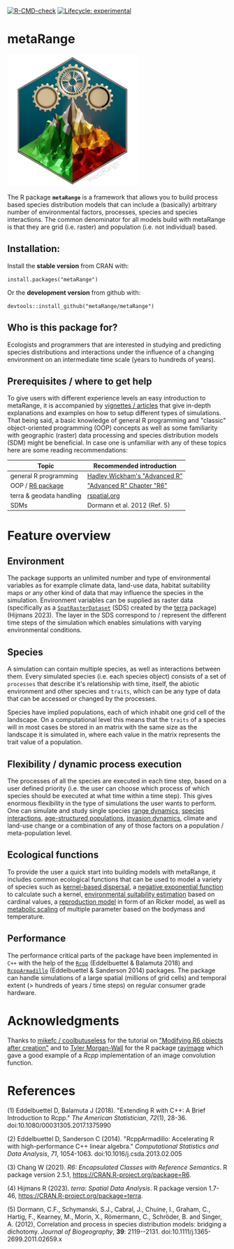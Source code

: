 [![R-CMD-check](https://github.com/metaRange/metaRange/actions/workflows/check-standard.yaml/badge.svg)](https://github.com/metaRange/metaRange/actions)
[![Lifecycle: experimental](https://img.shields.io/badge/lifecycle-experimental-orange.svg)](https://lifecycle.r-lib.org/articles/stages.html#experimental)

# metaRange
![](man/figures/logo.png)

The R package **`metaRange`** is a framework that allows you to build process based species distribution models that can include a (basically) arbitrary number of environmental factors, processes, species and species interactions.
The common denominator for all models build with metaRange is that they are grid (i.e. raster) and population (i.e. not individual) based.


## Installation:
Install the **stable version** from CRAN with:
```
install.packages("metaRange")
```

Or the **development version** from github with:
```
devtools::install_github("metaRange/metaRange")
```

## Who is this package for?
Ecologists and programmers that are interested in studying and predicting species distributions and interactions under the influence of a changing environment on an intermediate time scale (years to hundreds of years).

## Prerequisites / where to get help
To give users with different experience levels an easy introduction to metaRange, it is accompanied by [vignettes / articles](https://metarange.github.io/metaRange/articles/index.html) that give in-depth explanations and examples on how to setup different types of simulations.
That being said, a basic knowledge of general R programming and "classic" object-oriented programming (OOP) concepts as well as some familiarity with geographic (raster) data processing and species distribution models (SDM) might be beneficial.
In case one is unfamiliar with any of these topics here are some reading recommendations:

| Topic  | Recommended introduction |
| ------------- | ------------- |
|  general R programming  | [Hadley Wickham's "Advanced R"](https://adv-r.hadley.nz/r6.html)  |
| OOP / [R6 package](https://r6.r-lib.org/articles/Introduction.html)  | ["Advanced R" Chapter "R6"](https://adv-r.hadley.nz/r6.html) |
| terra & geodata handling | [rspatial.org](https://rspatial.org/spatial/) |
| SDMs | Dormann et al. 2012 (Ref. 5) |



# Feature overview

## Environment
The package supports an unlimited number and type of environmental variables as for example climate data, land-use data, habitat suitability maps or any other kind of data that may influence the species in the simulation.
Environment variables can be supplied as raster data (specifically as a [`SpatRasterDataset`](https://rspatial.github.io/terra/reference/sds.html) (SDS) created by the [terra](https://rspatial.github.io/terra/index.html) package) (Hijmans 2023).
The layer in the SDS correspond to / represent the different time steps of the simulation which enables simulations with varying environmental conditions.

## Species
A simulation can contain multiple species, as well as interactions between them.
Every simulated species (i.e. each species object) consists of a set of `processes` that describe it's relationship with time, itself, the abiotic environment and other species and `traits`, which can be any type of data that can be accessed or changed by the processes.

Species have implied populations, each of which inhabit one grid cell of the landscape.
On a computational level this means that the `traits` of a species will in most cases be stored in an matrix with the same size as the landscape it is simulated in, where each value in the matrix represents the trait value of a population.

## Flexibility / dynamic process execution
The processes of all the species are executed in each time step, based on a user defined priority (i.e. the user can choose which process of which species should be executed at what time within a time step).
This gives enormous flexibility in the type of simulations the user wants to perform.
One can simulate and study single species [range dynamics](https://metarange.github.io/metaRange/articles/metaRange.html), [species interactions](https://metarange.github.io/metaRange/articles/species_interactions.html), [age-structured populations](https://metarange.github.io/metaRange/articles/age-structured-populations.html), [invasion dynamics](https://metarange.github.io/metaRange/articles/advanced_setup.html#interaction-with-the-priority-queue), climate and land-use change or a combination of any of those factors on a population / meta-population level.

## Ecological functions
To provide the user a quick start into building models with metaRange, it includes common ecological functions that can be used to model a variety of species such as [kernel-based dispersal](https://metarange.github.io/metaRange/reference/dispersal.html), a [negative exponential function](https://metarange.github.io/metaRange/reference/negative_exponential_function.html) to calculate such a kernel, [environmental suitability estimation](https://metarange.github.io/metaRange/reference/calculate_suitability.html) based on cardinal values, a [reproduction model](https://metarange.github.io/metaRange/reference/ricker_reproduction_model.html) in form of an Ricker model, as well as [metabolic scaling](https://metarange.github.io/metaRange/reference/metabolic_scaling.html) of multiple parameter based on the bodymass and temperature.

## Performance
The performance critical parts of the package have been implemented in `C++` with the help of the [`Rcpp`](https://www.rcpp.org/) (Eddelbuettel & Balamuta 2018) and [`RcppArmadillo`](https://github.com/RcppCore/RcppArmadillo) (Eddelbuettel & Sanderson 2014) packages.
The package can handle simulations of a large spatial (millions of grid cells) and temporal extent (> hundreds of years / time steps) on regular consumer grade hardware.

# Acknowledgments
Thanks to  [mikefc / coolbutuseless](https://github.com/coolbutuseless) for the tutorial on ["Modifying R6 objects after creation"](https://coolbutuseless.github.io/2021/02/19/modifying-r6-objects-after-creation/) and to [Tyler Morgan-Wall](https://github.com/tylermorganwall) for the R package [rayimage](https://github.com/tylermorganwall/rayimage) which gave a good example of a *Rcpp* implementation of an image convolution function.

# References

(1) Eddelbuettel D, Balamuta J (2018). "Extending R with C++: A Brief
Introduction to Rcpp." _The American Statistician_, *72*(1), 28-36.
doi:10.1080/00031305.2017.1375990

(2) Eddelbuettel D, Sanderson C (2014). "RcppArmadillo: Accelerating R
with high-performance C++ linear algebra." _Computational Statistics
and Data Analysis_, *71*, 1054-1063.
doi:10.1016/j.csda.2013.02.005

(3) Chang W (2021). _R6: Encapsulated Classes with Reference Semantics_.
R package version 2.5.1, <https://CRAN.R-project.org/package=R6>.

(4) Hijmans R (2023). _terra: Spatial Data Analysis_. R package version
1.7-46, <https://CRAN.R-project.org/package=terra>.

(5) Dormann, C.F., Schymanski, S.J., Cabral, J., Chuine, I., Graham, C., Hartig, F., Kearney, M., Morin, X., Römermann, C., Schröder, B. and Singer, A. (2012), Correlation and process in species distribution models: bridging a dichotomy. *Journal of Biogeography*, **39**: 2119--2131. doi:10.1111/j.1365-2699.2011.02659.x